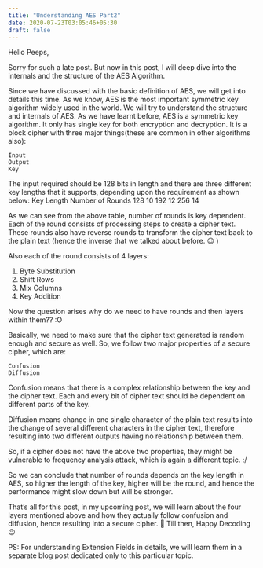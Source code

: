 ```yaml
---
title: "Understanding AES Part2"
date: 2020-07-23T03:05:46+05:30
draft: false
---
```


Hello Peeps,

Sorry for such a late post. But now in this post, I will deep dive into the internals and the structure of the AES Algorithm.

Since we have discussed with the basic definition of AES, we will get into details this time. As we know, AES is the most important symmetric key algorithm widely used in the world. We will try to understand the structure and internals of AES.
As we have learnt before, AES is a symmetric key algorithm. It only has single key for both encryption and decryption. It is a block cipher with three major things(these are common in other algorithms also):

    Input
    Output
    Key

The input required should be 128 bits in length and there are three different key lengths that it supports, depending upon the requirement as shown below:
Key Length	Number of Rounds
128	10
192	12
256	14

As we can see from the above table, number of rounds is key dependent. Each of the round consists of processing steps to create a cipher text. These rounds also have reverse rounds to transform the cipher text back to the plain text (hence the inverse that we talked about before. 😉 )

Also each of the round consists of 4 layers:
1. Byte Substitution
2. Shift Rows
3. Mix Columns
4. Key Addition

Now the question arises why do we need to have rounds and then layers within them?? :O

Basically, we need to make sure that the cipher text generated is random enough and secure as well. So, we follow two major properties of a secure cipher, which are:

    Confusion
    Diffusion

Confusion means that there is a complex relationship between the key and the cipher text. Each and every bit of cipher text should be dependent on different parts of the key.

Diffusion means change in one single character of the plain text results into the change of several different characters in the cipher text, therefore resulting into two different outputs having no relationship between them.

So, if a cipher does not have the above two properties, they might be vulnerable to frequency analysis attack, which is again a different topic. :/

So we can conclude that number of rounds depends on the key length in AES, so higher the length of the key, higher will be the round, and hence the performance might slow down but will be stronger.

That’s all for this post, in my upcoming post, we will learn about the four layers mentioned above and how they actually follow confusion and diffusion, hence resulting into a secure cipher. 🙂 Till then, Happy Decoding 😉


PS: For understanding Extension Fields in details, we will learn them in a separate blog post dedicated only to this particular topic.

